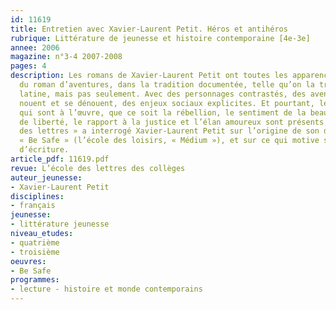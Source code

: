 ```yaml
---
id: 11619
title: Entretien avec Xavier-Laurent Petit. Héros et antihéros 
rubrique: Littérature de jeunesse et histoire contemporaine [4e-3e]
annee: 2006
magazine: n°3-4 2007-2008
pages: 4
description: Les romans de Xavier-Laurent Petit ont toutes les apparences formelles
  du roman d’aventures, dans la tradition documentée, telle qu’on la trouve en Amérique
  latine, mais pas seulement. Avec des personnages contrastés, des aventures qui se
  nouent et se dénouent, des enjeux sociaux explicites. Et pourtant, les sentiments
  qui sont à l’œuvre, que ce soit la rébellion, le sentiment de la beauté,le désir
  de liberté, le rapport à la justice et l’élan amoureux sont présents là aussi. « L’École
  des lettres » a interrogé Xavier-Laurent Petit sur l’origine de son dernier roman,
  « Be Safe » (l’école des loisirs, « Médium »), et sur ce qui motive son travail
  d’écriture.
article_pdf: 11619.pdf
revue: L’école des lettres des collèges
auteur_jeunesse:
- Xavier-Laurent Petit
disciplines:
- français
jeunesse:
- littérature jeunesse
niveau_etudes:
- quatrième
- troisième
oeuvres:
- Be Safe
programmes:
- lecture - histoire et monde contemporains
---
```

